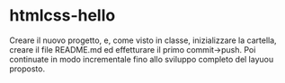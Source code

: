 htmlcss-hello
===
Creare il nuovo progetto, e, come visto in classe, inizializzare la cartella, creare il file README.md ed effetturare il primo commit->push.
Poi continuate in modo incrementale fino allo sviluppo completo del layuou proposto.